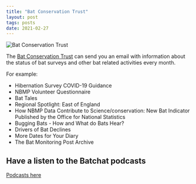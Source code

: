 ```yaml
---
title: "Bat Conservation Trust"
layout: post
tags: posts
date: 2021-02-27
---
```

![Bat Conservation Trust](https://ci3.googleusercontent.com/proxy/AAtR-HtuLi91I2amYUt1wK4qIm_ovZ79hzGL20jSKX3GxCPH0deC1HVRUATugrszqzHhpgbB74Hv_dlpJ017YFhdPqhJaa16c5h8oGClnR7o-iPiu50qO3PgizXFGSuJ_y1bjS99SPEVz7dHShy5wu7jbo08qRSShbk=s0-d-e1-ft#https://gallery.mailchimp.com/74f9f582daeaaab236cc1ebf0/images/9044dbe3-e056-42f1-b603-2aa419c363d1.jpg)

The [Bat Conservation Trust](https://www.bats.org.uk/) can send you an email with information about the status of bat surveys and other bat related activities every month. 

For example:

* Hibernation Survey COVID-19 Guidance
* NBMP Volunteer Questionnaire 
* Bat Tales
* Regional Spotlight: East of England
* How NBMP Data Contribute to Science/conservation: New Bat Indicator Published by the Office for National Statistics
* Bugging Bats - How and What do Bats Hear?
* Drivers of Bat Declines
* More Dates for Your Diary
* The Bat Monitoring Post Archive

## Have a listen to the Batchat podcasts

[Podcasts here](https://www.bats.org.uk/resources/batchat-the-bat-conservation-trust-podcast)
